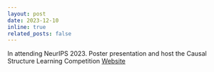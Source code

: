 ```yaml
---
layout: post
date: 2023-12-10
inline: true
related_posts: false
---
```


In attending NeurIPS 2023. Poster presentation and host the Causal Structure Learning Competition [Website](https://gcastle-hub.github.io/csl-competition/)
